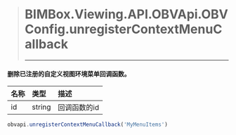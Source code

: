 > #  BIMBox.Viewing.API.OBVApi.OBVConfig.unregisterContextMenuCallback
>
> ---

####  删除已注册的自定义视图环境菜单回调函数。

| 名称 | 类型 | 描述 |
| :--- | :--- | :--- |
| id | string | 回调函数的id |

```js
obvapi.unregisterContextMenuCallback('MyMenuItems')
```



